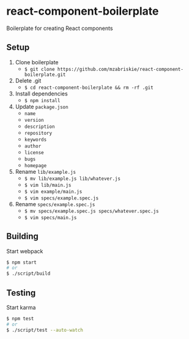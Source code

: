 # react-component-boilerplate

Boilerplate for creating React components

## Setup

1. Clone boilerplate
	- `$ git clone https://github.com/mzabriskie/react-component-boilerplate.git`
1. Delete .git
	- `$ cd react-component-boilerplate && rm -rf .git`
1. Install dependencies
	- `$ npm install`
1. Update `package.json`
	- `name`
	- `version`
	- `description`
	- `repository`
	- `keywords`
	- `author`
	- `license`
	- `bugs`
	- `homepage`
1. Rename `lib/example.js`
	- `$ mv lib/example.js lib/whatever.js`
	- `$ vim lib/main.js`
	- `$ vim example/main.js`
	- `$ vim specs/example.spec.js`
1. Rename `specs/example.spec.js`
	- `$ mv specs/example.spec.js specs/whatever.spec.js`
	- `$ vim specs/main.js`

## Building

Start webpack

```bash
$ npm start
# or
$ ./script/build
```

## Testing

Start karma

```bash
$ npm test
# or
$ ./script/test --auto-watch
```